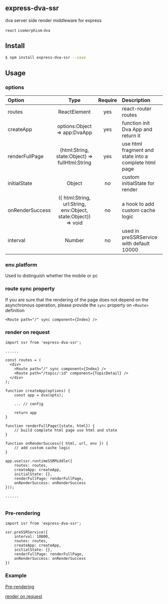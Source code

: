 ## express-dva-ssr

dva server side render middleware for express

`react` `isomorphism` `dva`

## Install

``` bash
$ npm install express-dva-ssr --save

```
## Usage

### options

Option | Type | Require | Description
:--- | :---: | :---: | :--- 
routes | ReactElement | yes | react-router routes
createApp | options:Object => app:DvaApp | yes | function init Dva App and return it
renderFullPage | {html:String, state:Object} => fullHtml:String | yes | use html fragment and state into a complete html page
initialState | Object | no | custom initialState for render
onRenderSuccess | ({ html:String, url:String, env:Object, state:Object}) => void | no | a hook to add custom cache logic
interval | Number | no | used in preSSRService with default 10000

### env.platform

Used to distinguish whether the mobile or pc

### route sync property

If you are sure that the rendering of the page does not depend on the asynchronous operation, please provide the `sync` property on `<Route>` definition

`<Route path="/" sync component={Index} />`

### render on request

``` node
import ssr from 'express-dva-ssr';

......

const routes = (
  <div>
  	<Route path="/" sync component={Index} />
    <Route path="/topic/:id" component={TopicDetail} />
  </div>
);

function createApp(options) {
	const app = dva(opts);
	
	... // config
	
	return app
}

function renderFullPage({state, html}) {
	// build complete html page use html and state
}

function onRenderSuccess({ html, url, env }) {
	// add custom cache logic
}

app.use(ssr.runtimeSSRMiddle({
	routes: routes,
	createApp: createApp,
	initialState: {},
	renderFullPage: renderFullPage,
	onRenderSuccess: onRenderSuccess
}));

......


```

### Pre-rendering

```node
import ssr from 'express-dva-ssr';

ssr.preSSRService({
	interval: 10000,
	routes: routes,
	createApp: createApp,
	initialState: {},
	renderFullPage: renderFullPage,
	onRenderSuccess: onRenderSuccess
})

```

### Example

[Pre-rendering](https://readhub.me/)

[render on request](https://readhub.me/topic/2TbaNZPwbxM)



